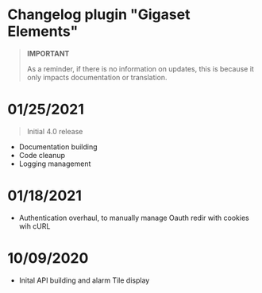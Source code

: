 # Changelog plugin "Gigaset Elements"

>**IMPORTANT**
>
>As a reminder, if there is no information on updates, this is because it only impacts documentation or translation.

# 01/25/2021

>Initial 4.0 release
- Documentation building
- Code cleanup
- Logging management

# 01/18/2021

- Authentication overhaul, to manually manage Oauth redir with cookies wih cURL

# 10/09/2020

- Inital API building and alarm Tile display
